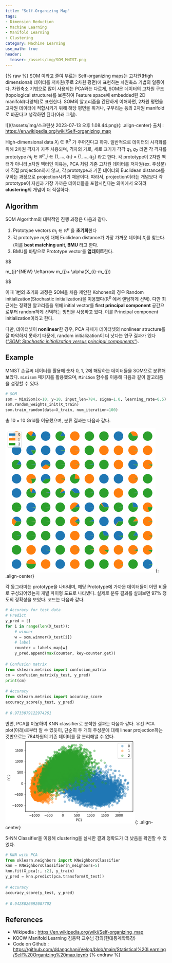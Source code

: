 ```yaml
---
title: "Self-Organizing Map"
tags:
- Dimension Reduction
- Machine Learning
- Manifold Learning
- Clustering
category: Machine Learning
use_math: true
header: 
  teaser: /assets/img/SOM_MNIST.png
---
```

{% raw %}
SOM 이라고 줄여 부르는 Self-organizing maps는 고차원(High dimensional) 데이터를 저차원(주로 2차원 평면)에 표현하는 차원축소 기법의 일종이다. 차원축소 기법으로 많이 사용되는 PCA와는 다르게, SOM은 데이터의 고차원 구조(topological structure)를 보존하여 Feature space에 embedded된 2D manifold(다양체)로 표현한다. SOM의 알고리즘을 간단하게 이해하면, 2차원 평면을 고차원 데이터에 적합시키기 위해 해당 평면을 휘거나, 구부리는 등의 2차원 manifold로 바꾼다고 생각하면 된다(아래 그림).

![](/assets/img/스크린샷 2023-07-13 오후 1.08.44.png){: .align-center}
출처 : https://en.wikipedia.org/wiki/Self-organizing_map

High-dimensional data $X_{i}\in \mathbb{R}^{p}$ 가 주어진다고 하자. 일반적으로 데이터의 시각화를 위해 2차원 격자가 자주 사용되며, 격자의 가로, 세로 크기가 각각 $q_{1}, q_{2}$ 라면 각 격자를 prototype $m_{j}\in \mathbb{R}^{p}, j\in \{1,\ldots, q_{1}\}\times \{1,\ldots,q_{2}\}$ 라고 한다. 각 prototype이 2차원 벡터가 아니라 $p$차원 벡터인 이유는, PCA 처럼 기존 고차원 데이터를 저차원(ex. 주성분)에 직접 projection하지 않고, 각 prototype과 기존 데이터의 Euclidean distance를 구하는 과정으로 projection시키기 때문이다. 따라서, projection이라는 개념보다 각 prototype이 자신과 가장 가까운 데이터들을 포함시킨다는 의미에서 오히려 **clustering**의 개념이 더 적절하다.

## Algorithm

SOM Algorithm의 대략적인 진행 과정은 다음과 같다.

1. Prototype vectors $m_{j}\in \mathbb{R}^{p}$ 을 **초기화**한다
2. 각 prototype $m_{j}$에 대해 Euclidean distance가 가장 가까운 데이터 $X_{i}$를 찾는다.
	(이를 **best matching unit, BMU** 라고 한다.
3. BMU를 바탕으로 Prototype vector를 **업데이트**한다.

$$

m_{j}^{NEW} \leftarrow m_{j}+ \alpha(X_{i}-m_{j}) 

$$

이때 1번의 초기화 과정은 SOM을 처음 제안한 Kohonen의 경우 Random initialization(Stochastic initialization)을 이용했다($\mathbb{R}^{p}$ 에서 랜덤하게 선택). 다만 최근에는 정확한 알고리즘을 위해 initial vector를 **first principal component** 공간으로부터 random하게 선택하는 방법을 사용하고 있다. 이를 Principal component initialization이라고 한다.

다만, 데이터셋이 **nonlinear**한 경우, PCA 자체가 데이터셋의 nonlinear structure를 잘 파악하지 못하기 때문에, random initialization이 더 낫다는 연구 결과가 있다(*["SOM: Stochastic initialization versus principal components"](https://www.researchgate.net/publication/283768202)*). 

## Example

MNIST 손글씨 데이터를 활용해 숫자 0, 1, 2에 해당하는 데이터들을 SOM으로 분류해보았다. `minisom` 패키지를 활용했으며, `MiniSom` 함수를 이용해 다음과 같이 알고리즘을 설정할 수 있다.
~~~python
# SOM
som = MiniSom(x=10, y=10, input_len=784, sigma=1.0, learning_rate=0.5)
som.random_weights_init(X_train)
som.train_random(data=X_train, num_iteration=100)
~~~
총 $10\times 10$ Grid를 이용했으며, 분류 결과는 다음과 같다.

![](/assets/img/SOM_MNIST.png){: .align-center}

각 동그라미는 prototype을 나타내며, 해당 Prototype에 가까운 데이터들이 어떤 비율로 구성되어있는지 개별 파이형 도표로 나타냈다. 실제로 분류 결과를 살펴보면 97% 정도의 정확성을 보였다. 코드는 다음과 같다.
```python
# Accuracy for test data
# Predict
y_pred = []
for i in range(len(X_test)):
    # winner
    w = som.winner(X_test[i])
    # label
    counter = labels_map[w]
    y_pred.append(max(counter, key=counter.get))

# Confusion matrix
from sklearn.metrics import confusion_matrix
cm = confusion_matrix(y_test, y_pred)
print(cm)

# Accuracy
from sklearn.metrics import accuracy_score
accuracy_score(y_test, y_pred)

# 0.9733079122974261
```

반면, PCA를 이용하여 KNN classifier로 분석한 결과는 다음과 같다. 우선 PCA plot(아래)로부터 알 수 있듯이, 단순히 두 개의 주성분에 대해 linear projection하는 것만으로는 784차원의 기존 데이터를 잘 분리해낼 수 없다.
![](/assets/img/PCA_MNIST.png){: .align-center}

5-NN Classifier을 이용해 clustering을 실시한 결과 정확도가 더 낮음을 확인할 수 있었다.
```python
# KNN with PCA
from sklearn.neighbors import KNeighborsClassifier
knn = KNeighborsClassifier(n_neighbors=5)
knn.fit(X_pca[:, :2], y_train)
y_pred = knn.predict(pca.transform(X_test))

# Accuracy
accuracy_score(y_test, y_pred)

# 0.9428026692087702
```

## References
- Wikipedia : https://en.wikipedia.org/wiki/Self-organizing_map
- KOCW Manifold Learning 김충락 교수님 강의(현대통계학특강)
- Code on Github : https://github.com/ddangchani/Velog/blob/main/Statistical%20Learning/Self%20Organizing%20map.ipynb
{% endraw %}